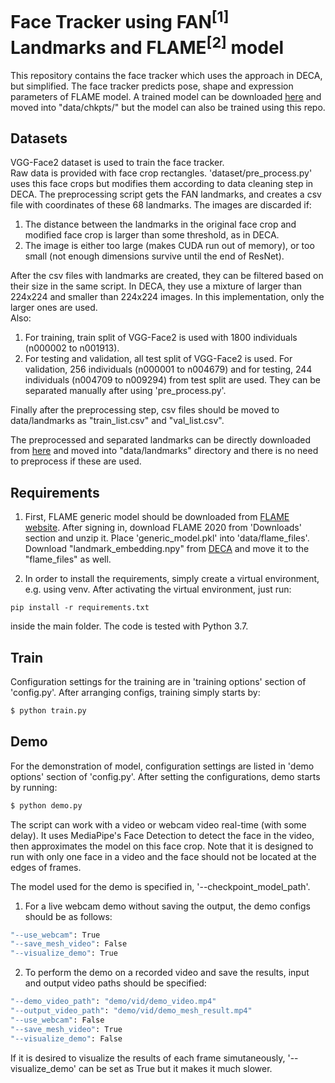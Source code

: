 # Face Tracker using FAN<sup>[1]</sup> Landmarks and FLAME<sup>[2]</sup> model

This repository contains the face tracker which uses the approach in DECA, but simplified. The
face tracker predicts pose, shape and expression parameters of FLAME model. A trained model can be downloaded 
[here](https://drive.google.com/file/d/1xyIDFreHW_f_uBmAydBxmJFzeO4WdVfh/view?usp=sharing) and moved into "data/chkpts/" but the model can also be trained using this repo.


## Datasets
VGG-Face2 dataset is used to train the face tracker. <br />
Raw data is provided with face crop rectangles. 'dataset/pre_process.py' uses this face crops but modifies them according to
data cleaning step in DECA. The preprocessing script gets the FAN landmarks, and creates a csv file with coordinates of these 68 landmarks. The images are discarded if:<br />
1) The distance between the landmarks in the original face crop and modified face crop is larger than some threshold, as in DECA.
2) The image is either too large (makes CUDA run out of memory), or too small (not enough dimensions survive until the end of ResNet).

After the csv files with landmarks are created, they can be filtered based on their size in the same script. In DECA, they
use a mixture of larger than 224x224 and smaller than 224x224 images. In this implementation, only the larger ones are used.<br />
Also:
1) For training, train split of VGG-Face2 is used with 1800 individuals (n000002 to n001913).
2) For testing and validation, all test split of VGG-Face2 is used. For validation, 256 individuals (n000001
to n004679) and for testing, 244 individuals (n004709 to n009294) from test split are used. They can be separated manually
after using 'pre_process.py'.

Finally after the preprocessing step, csv files should be moved to data/landmarks as "train_list.csv" and "val_list.csv".

The preprocessed and separated landmarks can be directly downloaded from [here](https://drive.google.com/drive/folders/1nYYN1ZMLZnuSHhTLUS9BVwJfgQ42x6ut?usp=sharing) and moved into "data/landmarks" directory and there is no need to preprocess if these are used.

## Requirements
1. First, FLAME generic model should be downloaded from [FLAME website](https://flame.is.tue.mpg.de).
After signing in, download FLAME 2020 from 'Downloads' section and unzip it. Place 'generic_model.pkl' into 'data/flame_files'. Download "landmark_embedding.npy" from [DECA](https://github.com/YadiraF/DECA/tree/master/data) and move it to the "flame_files" as well.


2. In order to install the requirements, simply create a virtual environment, e.g. using venv. After activating the virtual environment, just run:
```
pip install -r requirements.txt
```
inside the main folder. The code is tested with Python 3.7.

## Train
Configuration settings for the training are in 'training options' section of 'config.py'. After arranging configs, training simply starts by:
```bash
$ python train.py
```

## Demo
For the demonstration of model, configuration settings are listed in 'demo options' section of 'config.py'. After setting
the configurations, demo starts by running:
```bash
$ python demo.py
```
The script can work with a video or webcam video real-time (with some delay). It uses MediaPipe's Face Detection to detect the face in the video, then approximates the model on this face crop. Note that it is designed to run with only one face in a video and the face should not be located at the edges of frames.

The model used for the demo is specified in, '--checkpoint_model_path'. 

1. For a live webcam demo without saving the output, the demo configs should be as follows: <br />
```bash
"--use_webcam": True
"--save_mesh_video": False
"--visualize_demo": True
```
2. To perform the demo on a recorded video and save the results, input and output video paths should be specified: <br />
```bash
"--demo_video_path": "demo/vid/demo_video.mp4"
"--output_video_path": "demo/vid/demo_mesh_result.mp4"
"--use_webcam": False
"--save_mesh_video": True
"--visualize_demo": False
```
If it is desired to visualize the results of each frame simutaneously, '--visualize_demo' can be set as True but it 
makes it much slower.

